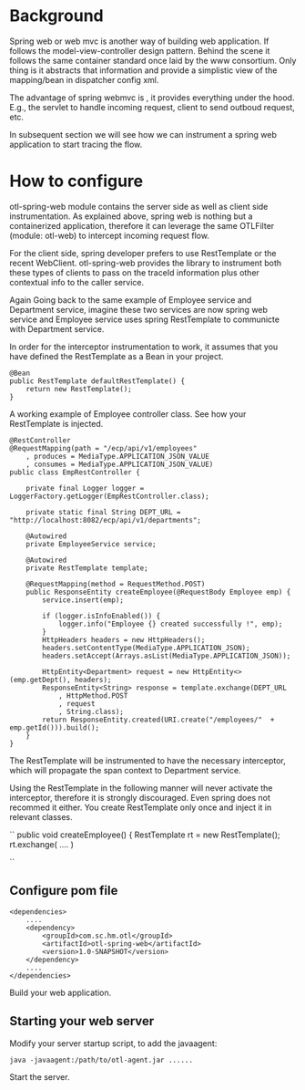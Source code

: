 # Background

Spring web or web mvc is another way of building web application. If follows the model-view-controller design pattern. Behind the scene it follows the same container standard once laid by the www consortium. Only thing is it abstracts that information and provide a simplistic view of the mapping/bean in dispatcher config xml.

The advantage of spring webmvc is , it provides everything under the hood. E.g., the servlet to handle incoming request, client to send outboud request, etc.

In subsequent section we will see how we can instrument a spring web application to start tracing the flow.

# How to configure

otl-spring-web module contains the server side as well as client side instrumentation. As explained above, spring web is nothing but a containerized application, therefore it can leverage the same OTLFilter (module: otl-web) to intercept incoming request flow. 

For the client side, spring developer prefers to use RestTemplate or the recent WebClient. otl-spring-web provides the library to instrument both these types of clients to pass on the traceId information plus other contextual info to the caller service.

Again Going back to the same example of Employee service and Department service, imagine these two services are now spring web service and Employee service uses spring RestTemplate to communicte with Department service.

In order for the interceptor instrumentation to work, it assumes that you have defined the RestTemplate as a Bean in your project.

```
@Bean
public RestTemplate defaultRestTemplate() {
    return new RestTemplate(); 
}

```

A working example of Employee controller class. See how your RestTemplate is injected.

```
@RestController
@RequestMapping(path = "/ecp/api/v1/employees"
    , produces = MediaType.APPLICATION_JSON_VALUE
    , consumes = MediaType.APPLICATION_JSON_VALUE)
public class EmpRestController {
    
    private final Logger logger = LoggerFactory.getLogger(EmpRestController.class);
    
    private static final String DEPT_URL = "http://localhost:8082/ecp/api/v1/departments";
   
    @Autowired
    private EmployeeService service;
    
    @Autowired
    private RestTemplate template;
    
    @RequestMapping(method = RequestMethod.POST)
    public ResponseEntity createEmployee(@RequestBody Employee emp) {
        service.insert(emp);
        
        if (logger.isInfoEnabled()) {
            logger.info("Employee {} created successfully !", emp);
        }
        HttpHeaders headers = new HttpHeaders();
        headers.setContentType(MediaType.APPLICATION_JSON);
        headers.setAccept(Arrays.asList(MediaType.APPLICATION_JSON));
            
        HttpEntity<Department> request = new HttpEntity<>(emp.getDept(), headers);
        ResponseEntity<String> response = template.exchange(DEPT_URL
            , HttpMethod.POST
            , request
            , String.class);
        return ResponseEntity.created(URI.create("/employees/"  + emp.getId())).build();
    }
}

```

The RestTemplate will be instrumented to have the necessary interceptor, which will propagate the span context to Department service.

Using the RestTemplate in the following manner will never activate the interceptor, therefore it is strongly discouraged. Even spring does not recommed it either. You create RestTemplate only once and inject it in relevant classes.

``
public void createEmployee() {
    RestTemplate rt = new RestTemplate();
    rt.exchange( .... )

``

## Configure pom file

```
<dependencies>
    ....
    <dependency>
        <groupId>com.sc.hm.otl</groupId>
        <artifactId>otl-spring-web</artifactId>
        <version>1.0-SNAPSHOT</version>
    </dependency>
    ....
</dependencies>
```

Build your web application.

## Starting your web server
Modify your server startup script, to add the javaagent:

```
java -javaagent:/path/to/otl-agent.jar ......
```

Start the server.
